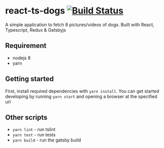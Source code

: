 # react-ts-dogs [![Build Status](https://travis-ci.org/e-r-w/react-ts-dogs.svg?branch=master)](https://travis-ci.org/e-r-w/react-ts-dogs)

A simple application to fetch 8 pictures/videos of dogs. Built with React, Typescript, Redux & Gatsbyjs

## Requirement

* nodejs 8
* yarn

## Getting started

First, install required dependencies with `yarn install`. You can get started developing by running `yarn start` and opening a browser at the specified url

## Other scripts

* `yarn lint` - run tslint
* `yarn test` - run tests
* `yarn build` - run the gatsby build
